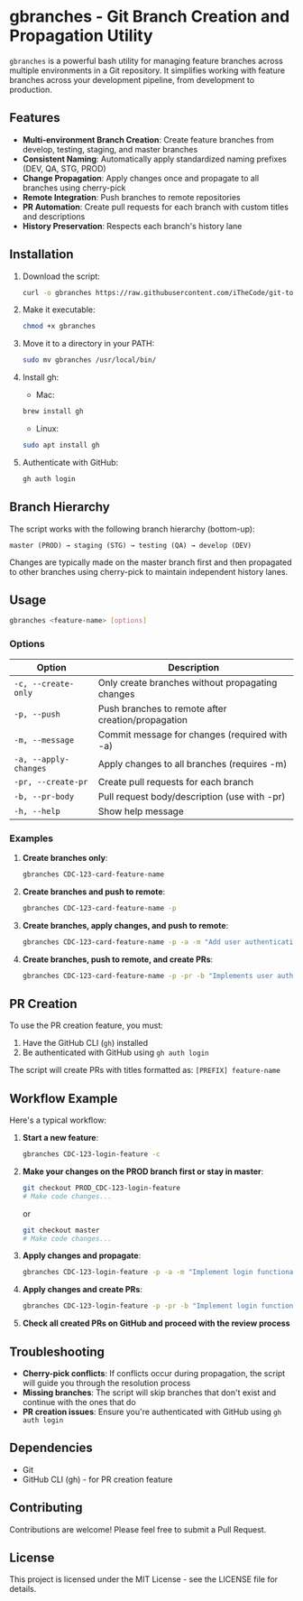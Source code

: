 # gbranches - Git Branch Creation and Propagation Utility

`gbranches` is a powerful bash utility for managing feature branches across multiple environments in a Git repository. It simplifies working with feature branches across your development pipeline, from development to production.

## Features

- **Multi-environment Branch Creation**: Create feature branches from develop, testing, staging, and master branches
- **Consistent Naming**: Automatically apply standardized naming prefixes (DEV, QA, STG, PROD)
- **Change Propagation**: Apply changes once and propagate to all branches using cherry-pick
- **Remote Integration**: Push branches to remote repositories
- **PR Automation**: Create pull requests for each branch with custom titles and descriptions
- **History Preservation**: Respects each branch's history lane

## Installation

1. Download the script:
   ```bash
   curl -o gbranches https://raw.githubusercontent.com/iTheCode/git-tools/main/gbranches.sh
   ```

2. Make it executable:
   ```bash
   chmod +x gbranches
   ```

3. Move it to a directory in your PATH:
   ```bash
   sudo mv gbranches /usr/local/bin/
   ```

4. Install gh:
   - Mac:
   ```bash
   brew install gh
   ```
   - Linux:
   ```bash
   sudo apt install gh
   ```

5. Authenticate with GitHub:
   ```bash
   gh auth login
   ```

## Branch Hierarchy

The script works with the following branch hierarchy (bottom-up):
```
master (PROD) → staging (STG) → testing (QA) → develop (DEV)
```

Changes are typically made on the master branch first and then propagated to other branches using cherry-pick to maintain independent history lanes.

## Usage

```bash
gbranches <feature-name> [options]
```

### Options

| Option | Description |
|--------|-------------|
| `-c, --create-only` | Only create branches without propagating changes |
| `-p, --push` | Push branches to remote after creation/propagation |
| `-m, --message` | Commit message for changes (required with -a) |
| `-a, --apply-changes` | Apply changes to all branches (requires -m) |
| `-pr, --create-pr` | Create pull requests for each branch |
| `-b, --pr-body` | Pull request body/description (use with -pr) |
| `-h, --help` | Show help message |

### Examples

1. **Create branches only**:
   ```bash
   gbranches CDC-123-card-feature-name
   ```

2. **Create branches and push to remote**:
   ```bash
   gbranches CDC-123-card-feature-name -p
   ```

3. **Create branches, apply changes, and push to remote**:
   ```bash
   gbranches CDC-123-card-feature-name -p -a -m "Add user authentication feature"
   ```

4. **Create branches, push to remote, and create PRs**:
   ```bash
   gbranches CDC-123-card-feature-name -p -pr -b "Implements user authentication feature"
   ```

## PR Creation

To use the PR creation feature, you must:

1. Have the GitHub CLI (`gh`) installed
2. Be authenticated with GitHub using `gh auth login`

The script will create PRs with titles formatted as: `[PREFIX] feature-name`

## Workflow Example

Here's a typical workflow:

1. **Start a new feature**:
   ```bash
   gbranches CDC-123-login-feature -c
   ```

2. **Make your changes on the PROD branch first or stay in master**:
   ```bash
   git checkout PROD_CDC-123-login-feature
   # Make code changes...
   ```
   or
   ```bash
   git checkout master
   # Make code changes...
   ```
3. **Apply changes and propagate**:
   ```bash
   gbranches CDC-123-login-feature -p -a -m "Implement login functionality"
   ```

4. **Apply changes and create PRs**:
   ```bash
   gbranches CDC-123-login-feature -p -pr -b "Implement login functionality" --pr-body "This PR adds login functionality with OAuth support"
   ```

4. **Check all created PRs on GitHub and proceed with the review process**

## Troubleshooting

- **Cherry-pick conflicts**: If conflicts occur during propagation, the script will guide you through the resolution process
- **Missing branches**: The script will skip branches that don't exist and continue with the ones that do
- **PR creation issues**: Ensure you're authenticated with GitHub using `gh auth login`

## Dependencies

- Git
- GitHub CLI (gh) - for PR creation feature

## Contributing

Contributions are welcome! Please feel free to submit a Pull Request.

## License

This project is licensed under the MIT License - see the LICENSE file for details.
